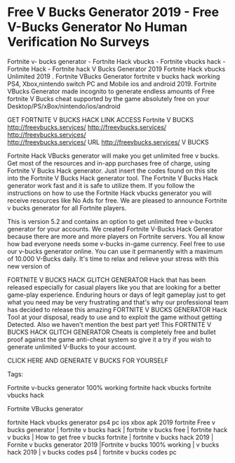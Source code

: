 # Free V Bucks Generator 2019 - Free V-Bucks Generator No Human Verification No Surveys

Fortnite v- bucks generator - Fortnite Hack vbucks - Fortnite vbucks hack - Fortnite Hack - Fortnite hack V Bucks Generator 2019 Fortnite Hack vbucks Unlimited 2019 . Fortnite VBucks Generator fortnite v bucks hack working PS4, Xbox,nintendo switch PC and Mobile ios and android 2019. Fortnite VBucks Generator made incognito to generate endless amounts of Free fortnite V Bucks cheat supported by the game absolutely free on your Desktop/PS/xBox/nintendo/ios/android

GET FORTNITE V BUCKS
 HACK 
LINK ACCESS Fortnite  V BUCKS
http://freevbucks.services/
http://freevbucks.services/
http://freevbucks.services/  
http://freevbucks.services/
URL http://freevbucks.services/ V BUCKS




Fortnite Hack VBucks generator will make you get unlimited free v bucks. Get most of the resources and in-app purchases free of charge, using Fortnite V Bucks Hack generator. Just insert the codes found on this site into the Fortnite V Bucks Hack generator tool. The Fortnite V Bucks Hack generator work fast and it is safe to utilize them. If you follow the instructions on how to use the Fortnite Hack vbucks generator you will receive resources like No Ads for free. We are pleased to announce Fortnite v bucks generator for all Fortnite players. 

This is version 5.2 and contains an option to get unlimited free v-bucks generator for your accounts. We created Fortnite V-Bucks Hack Generator because there are more and more players on Fortnite servers. You all know how bad everyone needs some v-bucks in-game currency. Feel free to use our v-bucks generator online. You can use it permanently with a maximum of 10.000 V-Bucks daily. It's time to relax and relieve your stress with this new version of 

FORTNITE V BUCKS HACK GLITCH GENERATOR
Hack that has been released especially for casual players like you that are looking for a better game-play experience. Enduring hours or days of legit gameplay just to get what you need may be very frustrating and that's why our professional team has decided to release this amazing FORTNITE V BUCKS GENERATOR Hack Tool at your disposal, ready to use and to exploit the game without getting Detected. Also we haven't mention the best part yet! This FORTNITE V BUCKS HACK GLITCH GENERATOR Cheats is completely free and bullet proof against the game anti-cheat system so give it a try if you wish to generate unlimited V-Bucks to your account.

CLICK HERE AND GENERATE V BUCKS FOR YOURSELF

 

Tags:

Fortnite v-bucks generator 100% working fortnite hack vbucks fortnite vbucks hack

Fortnite VBucks generator

fortnite Hack vbucks generator ps4 pc ios xbox apk 2019 fortnite Free v bucks generator | fortnite v bucks hack | fortnite v bucks free | fortnite hack v bucks | How to get free v bucks fortnite | fortnite v bucks hack 2019 | Fornite v bucks generator 2019 |Fortnite v bucks 100% working | v bucks hack 2019 | v bucks codes ps4 | fortnite v bucks codes pc
